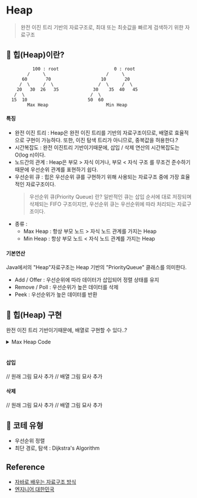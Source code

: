 # Heap
> 완전 이진 트리 기반의 자료구조로, 최대 또는 최솟값을 빠르게 검색하기 위한 자료구조

## 📌 힙(Heap)이란?

              100 : root                     0 : root   
            /     \                       /     \
          60       70                   10       20
         /  \     /  \                 /  \     /  \
        20   30  26   35             30    35  40   45
       /  \                         /  \
      15  10                       50  60   
            Max Heap                      Min Heap    



#### 특징
- 완전 이진 트리 : Heap은 완전 이진 트리를 기반의 자료구조이므로, 배열로 효율적으로 구현이 가능하다. 또한, 이진 탐색 트리가 아니므로, 중복값을 허용한다.?
- 시간복잡도 : 완전 이진트리 기반이기때문에, 삽입 / 삭제 연산의 시간복잡도는 O(log n)이다. 
- 노드간의 관계 : Heap은 부모 > 자식 이거나, 부모 < 자식 구조 를 무조건 준수하기때문에 우선순위 관계를 표현하기 쉽다.
- 우선순위 큐 : 힙은 우선순위 큐를 구현하기 위해 사용되는 자료구조 중에 가장 효율적인 자료구조이다. 
    > 우선순위 큐(Priority Queue) 란?
    > 일반적인 큐는 삽입 순서에 대로 저장되며 삭제되는 FIFO 구조이지만, 우선순위 큐는 우선순위에 따라 처리되는 자료구조이다.
- 종류 : 
    - Max Heap : 항상 부모 노드 > 자식 노드 관계를 가지는 Heap
    - Min Heap : 항상 부모 노드 < 자식 노드 관계를 가지는 Heap

#### 기본연산
Java에서의 "Heap"자료구조는 Heap 기반의 "PriorityQueue" 클래스를 의미한다.
- Add / Offer : 우선순위에 따라 데이터가 삽입되어 정렬 상태를 유지
- Remove / Poll : 우선순위가 높은 데이터를 삭제
- Peek : 우선순위가 높은 데이터를 반환

## 📌 힙(Heap) 구현
완전 이진 트리 기반이기때문에, 배열로 구현할 수 있다..?

<details>
<summary>Max Heap Code</summary>

```java
class Heap{
    private int size;
    private int heap[];

    public Heap(int capacity){
        this.size = 0;
        this.heap = new int[capacity + 1];
    }

    public void offer(int data){
        if (size > heap.length) throw new IllegalStateException("Heap is Full");
        heap[++size] = data;
        // 상향식
        int child = size;
        while(child > 1 && heap[child] > heap[child / 2]){
            swap(child, child/2);
            child/=2;
        }
    }

    public int poll(){
        if (size == 0) throw new IllegalStateException("Heap is Empty");
        int max = heap[1];
        heap[1] = heap[size--];

        // 하향식?
        int parent = 1;
        while(parent * 2 <= size){
            int child = parent * 2;
            if(child < size && heap[child] < heap[child + 1])
                child ++;
            if(heap[parent] >= heap[child])
                break;
            swap(parent, child);
            parent = child;
        }
        return max;
    }

    public int peek(){
        if (size == 0) throw new IllegalStateException("Heap is Empty");
        return heap[1];
    }

    private void swap(int i, int j){
        int tmp = heap[i];
        heap[i] = heap[j];
        heap[j] = tmp;
    }
}
```
</details>
<br>

#### 삽입
// 원래 그림 묘사 추가
// 배열 그림 묘사 추가

#### 삭제

// 원래 그림 묘사 추가
// 배열 그림 묘사 추가


## 📌 코테 유형
- 우선순위 정렬
- 최단 경로, 탐색 : Dijkstra's Algorithm


## Reference

- [자바로 배우는 자료구조 방식](https://product.kyobobook.co.kr/detail/S000001636199)
- [엔지니어 대한민국](https://www.youtube.com/@eleanorlim)